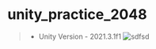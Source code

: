 # unity_practice_2048
> + Unity Version - 2021.3.1f1
![sdfsd](https://user-images.githubusercontent.com/73865700/126141312-19b94e8a-abcc-4a8e-91ce-4cb1b5e63d75.PNG)
